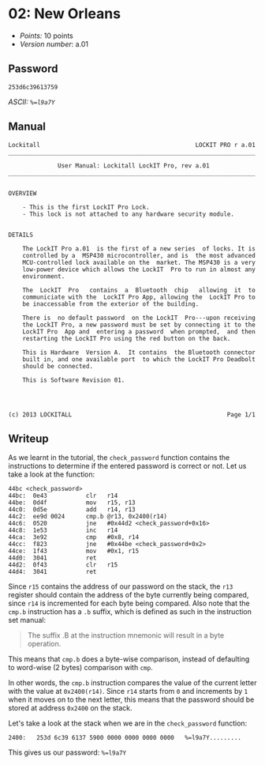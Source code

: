 # 02: New Orleans

- _Points:_ 10 points
- _Version number_: a.01

## Password

```
253d6c39613759
```

_ASCII: `%=l9a7Y`_

## Manual

```
Lockitall                                            LOCKIT PRO r a.01
______________________________________________________________________

              User Manual: Lockitall LockIT Pro, rev a.01
______________________________________________________________________


OVERVIEW

    - This is the first LockIT Pro Lock.
    - This lock is not attached to any hardware security module.


DETAILS

    The LockIT Pro a.01  is the first of a new series  of locks. It is
    controlled by a  MSP430 microcontroller, and is  the most advanced
    MCU-controlled lock available on the  market. The MSP430 is a very
    low-power device which allows the LockIT  Pro to run in almost any
    environment.

    The  LockIT  Pro   contains  a  Bluetooth  chip   allowing  it  to
    communiciate with the  LockIT Pro App, allowing the  LockIT Pro to
    be inaccessable from the exterior of the building.

    There is  no default password  on the LockIT  Pro---upon receiving
    the LockIT Pro, a new password must be set by connecting it to the
    LockIT Pro  App and  entering a password  when prompted,  and then
    restarting the LockIT Pro using the red button on the back.

    This is Hardware  Version A.  It contains  the Bluetooth connector
    built in, and one available port  to which the LockIT Pro Deadbolt
    should be connected.

    This is Software Revision 01.




(c) 2013 LOCKITALL                                            Page 1/1
```

## Writeup

As we learnt in the tutorial, the `check_password` function contains the instructions to determine if the entered password is correct or not. Let us take a look at the function:

```
44bc <check_password>
44bc:  0e43           clr   r14
44be:  0d4f           mov   r15, r13
44c0:  0d5e           add   r14, r13
44c2:  ee9d 0024      cmp.b @r13, 0x2400(r14)
44c6:  0520           jne   #0x44d2 <check_password+0x16>
44c8:  1e53           inc   r14
44ca:  3e92           cmp   #0x8, r14
44cc:  f823           jne   #0x44be <check_password+0x2>
44ce:  1f43           mov   #0x1, r15
44d0:  3041           ret
44d2:  0f43           clr   r15
44d4:  3041           ret
```

Since `r15` contains the address of our password on the stack, the `r13` register should contain the address of the byte currently being compared, since `r14` is incremented for each byte being compared. Also note that the `cmp.b` instruction has a `.b` suffix, which is defined as such in the instruction set manual:

> The suffix .B at the instruction mnemonic will result in a byte operation.

This means that `cmp.b` does a byte-wise comparison, instead of defaulting to word-wise (2 bytes) comparison with `cmp`.

In other words, the `cmp.b` instruction compares the value of the current letter with the value at `0x2400(r14)`. Since `r14` starts from `0` and increments by `1` when it moves on to the next letter, this means that the password should be stored at address `0x2400` on the stack.

Let's take a look at the stack when we are in the `check_password` function:

```
2400:   253d 6c39 6137 5900 0000 0000 0000 0000   %=l9a7Y.........
```

This gives us our password: `%=l9a7Y`
